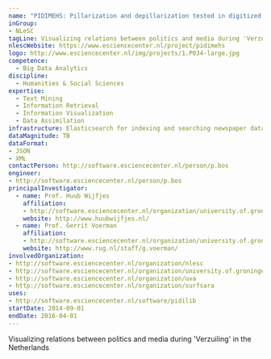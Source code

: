 ```yaml
---
name: "PIDIMEHS: Pillarization and depillarization tested in digitized media historical sources"
inGroup:
- NLeSC
tagLine: Visualizing relations between politics and media during 'Verzuiling' in the Netherlands
nlescWebsite: https://www.esciencecenter.nl/project/pidimehs
logo: http://www.esciencecenter.nl/img/projects/1.P034-large.jpg
competence:
  - Big Data Analytics
discipline:
  - Humanities & Social Sciences
expertise:
  - Text Mining
  - Information Retrieval
  - Information Visualization
  - Data Assimilation
infrastructure: Elasticsearch for indexing and searching newspaper data, iPython notebook for interactive analysis
dataMagnitude: TB
dataFormat:
- JSON
- XML
contactPerson: http://software.esciencecenter.nl/person/p.bos
engineer:
- http://software.esciencecenter.nl/person/p.bos
principalInvestigator:
  - name: Prof. Huub Wijfjes
    affiliation:
    - http://software.esciencecenter.nl/organization/university.of.groningen
    website: http://www.huubwijfjes.nl/
  - name: Prof. Gerrit Voerman
    affiliation:
    - http://software.esciencecenter.nl/organization/university.of.groningen
    website: http://www.rug.nl/staff/g.voerman/
involvedOrganization:
- http://software.esciencecenter.nl/organization/nlesc
- http://software.esciencecenter.nl/organization/university.of.groningen
- http://software.esciencecenter.nl/organization/uva
- http://software.esciencecenter.nl/organization/surfsara
uses:
- http://software.esciencecenter.nl/software/pidilib
startDate: 2014-09-01
endDate: 2016-04-01
---
```


Visualizing relations between politics and media during 'Verzuiling' in the Netherlands
